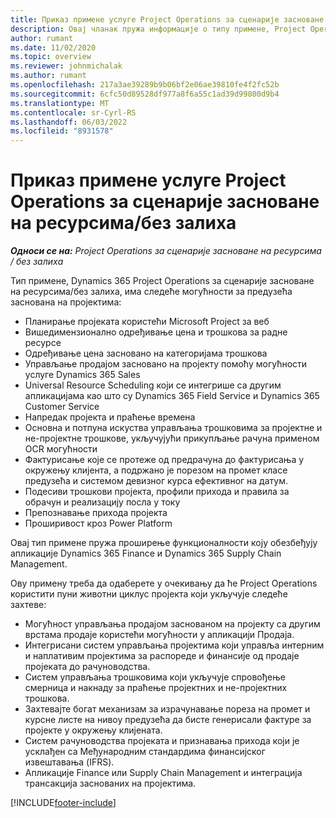 ```yaml
---
title: Приказ примене услуге Project Operations за сценарије засноване на ресурсима/без залиха
description: Овај чланак пружа информације о типу примене, Project Operations за сценарије засноване на ресурсима/без залиха.
author: rumant
ms.date: 11/02/2020
ms.topic: overview
ms.reviewer: johnmichalak
ms.author: rumant
ms.openlocfilehash: 217a3ae39289b9b06bf2e06ae39810fe4f2fc52b
ms.sourcegitcommit: 6cfc50d89528df977a8f6a55c1ad39d99800d9b4
ms.translationtype: MT
ms.contentlocale: sr-Cyrl-RS
ms.lasthandoff: 06/03/2022
ms.locfileid: "8931578"
---
```

# <a name="project-operations-for-resourcenon-stocked-based-scenarios-deployment-overview"></a>Приказ примене услуге Project Operations за сценарије засноване на ресурсима/без залиха

_**Односи се на:** Project Operations за сценарије засноване на ресурсима / без залиха_

Тип примене, Dynamics 365 Project Operations за сценарије засноване на ресурсима/без залиха, има следеће могућности за предузећа заснована на пројектима:

- Планирање пројеката користећи Microsoft Project за веб
- Вишедимензионално одређивање цена и трошкова за радне ресурсе
- Одређивање цена засновано на категоријама трошкова
- Управљање продајом засновано на пројекту помоћу могућности услуге Dynamics 365 Sales
- Universal Resource Scheduling који се интегрише са другим апликацијама као што су Dynamics 365 Field Service и Dynamics 365 Customer Service
- Напредак пројекта и праћење времена
- Основна и потпуна искуства управљања трошковима за пројектне и не-пројектне трошкове, укључујући прикупљање рачуна применом OCR могућности
- Фактурисање које се протеже од предрачуна до фактурисања у окружењу клијента, а подржано је порезом на промет класе предузећа и системом девизног курса ефективног на датум.
- Подесиви трошкови пројекта, профили прихода и правила за обрачун и реализацију посла у току
- Препознавање прихода пројекта
- Проширивост кроз Power Platform

Овај тип примене пружа проширење функционалности коју обезбеђују апликације Dynamics 365 Finance и Dynamics 365 Supply Chain Management.

Ову примену треба да одаберете у очекивању да ће Project Operations користити пуни животни циклус пројекта који укључује следеће захтеве:

- Могућност управљања продајом заснованом на пројекту са другим врстама продаје користећи могућности у апликацији Продаја.
- Интегрисани систем управљања пројектима који управља интерним и наплативим пројектима за распореде и финансије од продаје пројеката до рачуноводства.
- Систем управљања трошковима који укључује спровођење смерница и накнаду за праћење пројектних и не-пројектних трошкова.
- Захтевајте богат механизам за израчунавање пореза на промет и курсне листе на нивоу предузећа да бисте генерисали фактуре за пројекте у окружењу клијената.
- Систем рачуноводства пројеката и признавања прихода који је усклађен са Међународним стандардима финансијског извештавања (IFRS).
- Апликације Finance или Supply Chain Management и интеграција трансакција заснованих на пројектима.


[!INCLUDE[footer-include](../includes/footer-banner.md)]